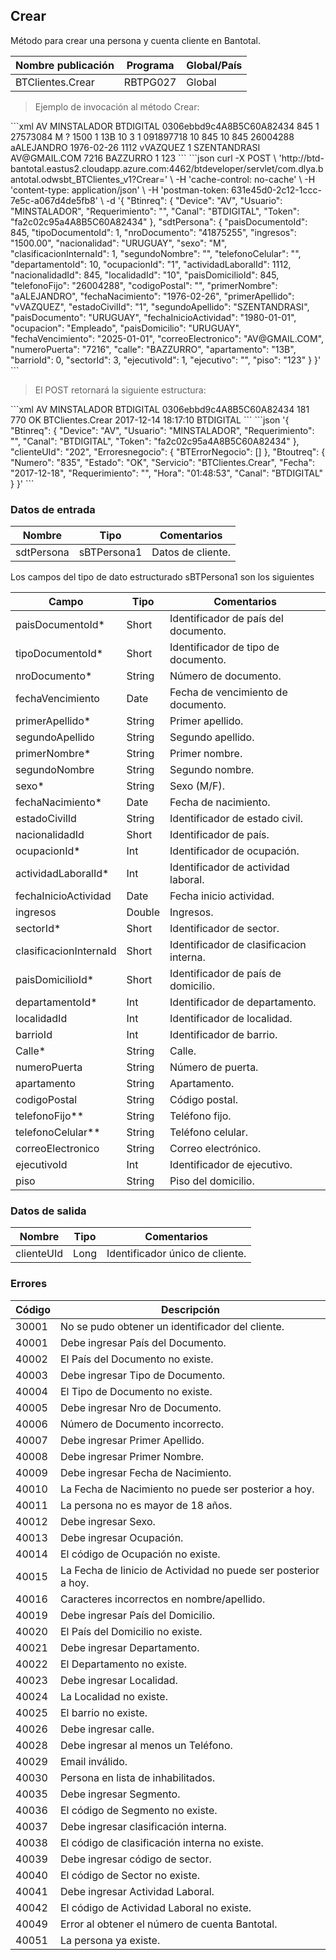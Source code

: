 ## Crear

Método para crear una persona y cuenta cliente en Bantotal.

| Nombre publicación | Programa | Global/País |
| ------------------ | -------- | ----------- |
| BTClientes.Crear   | RBTPG027 | Global      |

> Ejemplo de invocación al método Crear:

<code-group>
<code-block title="XML" active>
```xml
<soapenv:Envelope xmlns:soapenv="http://schemas.xmlsoap.org/soap/envelope/" xmlns:bts="http://uy.com.dlya.bantotal/BTSOA/">
   <soapenv:Header/>
   <soapenv:Body>
      <bts:BTClientes.Crear>
         <bts:Btinreq>
            <bts:Device>AV</bts:Device>
            <bts:Usuario>MINSTALADOR</bts:Usuario>
            <bts:Requerimiento></bts:Requerimiento>
            <bts:Canal>BTDIGITAL</bts:Canal>
            <bts:Token>0306ebbd9c4A8B5C60A82434</bts:Token>
         </bts:Btinreq>
         <bts:sdtPersona>
            <bts:paisDocumentoId>845</bts:paisDocumentoId>
            <bts:paisDocumento></bts:paisDocumento>
            <bts:tipoDocumentoId>1</bts:tipoDocumentoId>
            <bts:tipoDocumento></bts:tipoDocumento>
            <bts:nroDocumento>27573084</bts:nroDocumento>
            <bts:segundoNombre/>
            <bts:sexo>M</bts:sexo>
            <bts:estadoCivil>?</bts:estadoCivil>
            <bts:nacionalidad></bts:nacionalidad>
            <bts:ingresos>1500</bts:ingresos>
            <bts:ocupacionId>1</bts:ocupacionId>
            <bts:actividadLaboral></bts:actividadLaboral>
            <bts:apartamento>13B</bts:apartamento>
            <bts:localidad>10</bts:localidad>
            <bts:barrio/>
            <bts:sectorId>3</bts:sectorId>
            <bts:clasificacionInternaId>1</bts:clasificacionInternaId>
            <bts:telefonoCelular>091897718</bts:telefonoCelular>
            <bts:departamentoId>10</bts:departamentoId>
            <bts:nacionalidadId>845</bts:nacionalidadId>
            <bts:localidadId>10</bts:localidadId>
            <bts:clasificacionInterna></bts:clasificacionInterna>
            <bts:paisDomicilioId>845</bts:paisDomicilioId>
            <bts:sector></bts:sector>
            <bts:telefonoFijo>26004288</bts:telefonoFijo>
            <bts:codigoPostal/>
            <bts:primerNombre>aALEJANDRO</bts:primerNombre>
            <bts:fechaNacimiento>1976-02-26</bts:fechaNacimiento>
            <bts:actividadLaboralId>1112</bts:actividadLaboralId>
            <bts:primerApellido>vVAZQUEZ</bts:primerApellido>
            <bts:estadoCivilId>1</bts:estadoCivilId>
            <bts:segundoApellido>SZENTANDRASI</bts:segundoApellido>
            <bts:paisDocumento></bts:paisDocumento>
            <bts:fechaInicioActividad/>
            <bts:ocupacion></bts:ocupacion>
            <bts:paisDomicilio></bts:paisDomicilio>
            <bts:departamento></bts:departamento>
            <bts:fechaVencimiento></bts:fechaVencimiento>
            <bts:correoElectronico>AV@GMAIL.COM</bts:correoElectronico>
            <bts:numeroPuerta>7216</bts:numeroPuerta>
            <bts:calle>BAZZURRO</bts:calle>
            <bts:barrioId></bts:barrioId>
			<bts:ejecutivoId>1</bts:ejecutivoId>
			<bts:ejecutivo></bts:ejecutivo>
			<bts:piso>123</bts:piso>
         </bts:sdtPersona>
      </bts:BTClientes.Crear>
   </soapenv:Body>
</soapenv:Envelope>
```
</code-block>
 
<code-block title="JSON">
```json
curl -X POST \
  'http://btd-bantotal.eastus2.cloudapp.azure.com:4462/btdeveloper/servlet/com.dlya.bantotal.odwsbt_BTClientes_v1?Crear=' \
  -H 'cache-control: no-cache' \
  -H 'content-type: application/json' \
  -H 'postman-token: 631e45d0-2c12-1ccc-7e5c-a067d4de5fb8' \
  -d '{
	"Btinreq": {
		"Device": "AV",
		"Usuario": "MINSTALADOR",
		"Requerimiento": "",
		"Canal": "BTDIGITAL",
		"Token": "fa2c02c95a4A8B5C60A82434"
	},
    "sdtPersona": {
        "paisDocumentoId": 845,
        "tipoDocumentoId": 1,
        "nroDocumento": "41875255",
        "ingresos": "1500.00",
        "nacionalidad": "URUGUAY",
        "sexo": "M",
        "clasificacionInternaId": 1,
        "segundoNombre": "",
        "telefonoCelular": "",
        "departamentoId": 10,
        "ocupacionId": "1",
        "actividadLaboralId": 1112,
        "nacionalidadId": 845,
        "localidadId": "10",
        "paisDomicilioId": 845,
        "telefonoFijo": "26004288",
        "codigoPostal": "",
        "primerNombre": "aALEJANDRO",
        "fechaNacimiento": "1976-02-26",
        "primerApellido": "vVAZQUEZ",
        "estadoCivilId": "1",
        "segundoApellido": "SZENTANDRASI",
        "paisDocumento": "URUGUAY",
        "fechaInicioActividad": "1980-01-01",
        "ocupacion": "Empleado",
        "paisDomicilio": "URUGUAY",
        "fechaVencimiento": "2025-01-01",
        "correoElectronico": "AV@GMAIL.COM",
        "numeroPuerta": "7216",
        "calle": "BAZZURRO",
        "apartamento": "13B",
        "barrioId": 0,
        "sectorId": 3,
		"ejecutivoId": 1,
		"ejecutivo": "",
		"piso": "123"
}
}'
```
</code-block>
</code-group>

> El POST retornará la siguiente estructura:

<code-group>
<code-block title="XML" active>
```xml
<SOAP-ENV:Envelope xmlns:SOAP-ENV="http://schemas.xmlsoap.org/soap/envelope/" xmlns:xsd="http://www.w3.org/2001/XMLSchema" xmlns:SOAP-ENC="http://schemas.xmlsoap.org/soap/encoding/" xmlns:xsi="http://www.w3.org/2001/XMLSchema-instance">
   <SOAP-ENV:Body>
      <BTClientes.CrearResponse xmlns="http://uy.com.dlya.bantotal/BTSOA/">
         <Btinreq>
            <Device>AV</Device>
            <Usuario>MINSTALADOR</Usuario>
            <Requerimiento/>
            <Canal>BTDIGITAL</Canal>
            <Token>0306ebbd9c4A8B5C60A82434</Token>
         </Btinreq>
         <clienteUId>181</clienteUId>
         <Erroresnegocio></Erroresnegocio>
         <Btoutreq>
            <Numero>770</Numero>
            <Estado>OK</Estado>
            <Servicio>BTClientes.Crear</Servicio>
            <Fecha>2017-12-14</Fecha>
            <Requerimiento/>
            <Hora>18:17:10</Hora>
            <Canal>BTDIGITAL</Canal>
         </Btoutreq>
      </BTClientes.CrearResponse>
   </SOAP-ENV:Body>
</SOAP-ENV:Envelope>
```
</code-block>
 
<code-block title="JSON">
```json
'{
	"Btinreq": {
		"Device": "AV",
		"Usuario": "MINSTALADOR",
		"Requerimiento": "",
		"Canal": "BTDIGITAL",
		"Token": "fa2c02c95a4A8B5C60A82434"
	},
    "clienteUId": "202",
    "Erroresnegocio": {
        "BTErrorNegocio": []
    },
    "Btoutreq": {
        "Numero": "835",
        "Estado": "OK",
        "Servicio": "BTClientes.Crear",
        "Fecha": "2017-12-18",
        "Requerimiento": "",
        "Hora": "01:48:53",
        "Canal": "BTDIGITAL"
    }
}'
```
</code-block>
</code-group>

### Datos de entrada

| Nombre     | Tipo        | Comentarios       |
| ---------- | ----------- | ----------------- |
| sdtPersona | sBTPersona1 | Datos de cliente. |

Los campos del tipo de dato estructurado sBTPersona1 son los siguientes

| Campo                  | Tipo   | Comentarios                             |
| ---------------------- | ------ | --------------------------------------- |
| paisDocumentoId\*      | Short  | Identificador de país del documento.    |
| tipoDocumentoId\*      | Short  | Identificador de tipo de documento.     |
| nroDocumento\*         | String | Número de documento.                    |
| fechaVencimiento       | Date   | Fecha de vencimiento de documento.      |
| primerApellido\*       | String | Primer apellido.                        |
| segundoApellido        | String | Segundo apellido.                       |
| primerNombre\*         | String | Primer nombre.                          |
| segundoNombre          | String | Segundo nombre.                         |
| sexo\*                 | String | Sexo (M/F).                             |
| fechaNacimiento\*      | Date   | Fecha de nacimiento.                    |
| estadoCivilId          | String | Identificador de estado civil.          |
| nacionalidadId         | Short  | Identificador de país.                  |
| ocupacionId\*          | Int    | Identificador de ocupación.             |
| actividadLaboralId\*   | Int    | Identificador de actividad laboral.     |
| fechaInicioActividad   | Date   | Fecha inicio actividad.                 |
| ingresos               | Double | Ingresos.                               |
| sectorId\*             | Short  | Identificador de sector.                |
| clasificacionInternaId | Short  | Identificador de clasificacion interna. |
| paisDomicilioId\*      | Short  | Identificador de país de domicilio.     |
| departamentoId\*       | Int    | Identificador de departamento.          |
| localidadId            | Int    | Identificador de localidad.             |
| barrioId               | Int    | Identificador de barrio.                |
| Calle\*                | String | Calle.                                  |
| numeroPuerta           | String | Número de puerta.                       |
| apartamento            | String | Apartamento.                            |
| codigoPostal           | String | Código postal.                          |
| telefonoFijo\*\*       | String | Teléfono fijo.                          |
| telefonoCelular\*\*    | String | Teléfono celular.                       |
| correoElectronico      | String | Correo electrónico.                     |
| ejecutivoId            | Int    | Identificador de ejecutivo.             |
| piso                   | String | Piso del domicilio.                     |

### Datos de salida

| Nombre     | Tipo | Comentarios                     |
| ---------- | ---- | ------------------------------- |
| clienteUId | Long | Identificador único de cliente. |

### Errores

| Código | Descripción                                                    |
| ------ | -------------------------------------------------------------- |
| 30001  | No se pudo obtener un identificador del cliente.               |
| 40001  | Debe ingresar País del Documento.                              |
| 40002  | El País del Documento no existe.                               |
| 40003  | Debe ingresar Tipo de Documento.                               |
| 40004  | El Tipo de Documento no existe.                                |
| 40005  | Debe ingresar Nro de Documento.                                |
| 40006  | Número de Documento incorrecto.                                |
| 40007  | Debe ingresar Primer Apellido.                                 |
| 40008  | Debe ingresar Primer Nombre.                                   |
| 40009  | Debe ingresar Fecha de Nacimiento.                             |
| 40010  | La Fecha de Nacimiento no puede ser posterior a hoy.           |
| 40011  | La persona no es mayor de 18 años.                             |
| 40012  | Debe ingresar Sexo.                                            |
| 40013  | Debe ingresar Ocupación.                                       |
| 40014  | El código de Ocupación no existe.                              |
| 40015  | La Fecha de Iinicio de Actividad no puede ser posterior a hoy. |
| 40016  | Caracteres incorrectos en nombre/apellido.                     |
| 40019  | Debe ingresar País del Domicilio.                              |
| 40020  | El País del Domicilio no existe.                               |
| 40021  | Debe ingresar Departamento.                                    |
| 40022  | El Departamento no existe.                                     |
| 40023  | Debe ingresar Localidad.                                       |
| 40024  | La Localidad no existe.                                        |
| 40025  | El barrio no existe.                                           |
| 40026  | Debe ingresar calle.                                           |
| 40028  | Debe ingresar al menos un Teléfono.                            |
| 40029  | Email inválido.                                                |
| 40030  | Persona en lista de inhabilitados.                             |
| 40035  | Debe ingresar Segmento.                                        |
| 40036  | El código de Segmento no existe.                               |
| 40037  | Debe ingresar clasificación interna.                           |
| 40038  | El código de clasificación interna no existe.                  |
| 40039  | Debe ingresar código de sector.                                |
| 40040  | El código de Sector no existe.                                 |
| 40041  | Debe ingresar Actividad Laboral.                               |
| 40042  | El código de Actividad Laboral no existe.                      |
| 40049  | Error al obtener el número de cuenta Bantotal.                 |
| 40051  | La persona ya existe.                                          |

